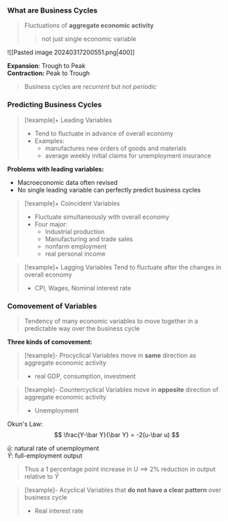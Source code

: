 ### What are Business Cycles

> Fluctuations of **aggregate economic activity**
> > not just single economic variable

![[Pasted image 20240317200551.png|400]]

**Expansion**: Trough to Peak  
**Contraction:** Peak to Trough  

> Business cycles are *recurrent* but not *periodic*

### Predicting Business Cycles

>[!example]+ Leading Variables
> - Tend to fluctuate in advance of overall economy
> - Examples:
> 	- manufactures new orders of goods and materials
> 	- average weekly initial claims for unemployment insurance

**Problems with leading variables:**
- Macroeconomic data often revised
- No single leading variable can perfectly predict business cycles

> [!example]+ Coincident Variables
>  - Fluctuate simultaneously with overall economy
>  - Four major:
> 	 - Industrial production
> 	 - Manufacturing and trade sales
> 	 - nonfarm employment
> 	 - real personal income

>[!example]+ Lagging Variables
> Tend to fluctuate after the changes in overall economy
>- CPI, Wages, Nominal interest rate

### Comovement of Variables

>Tendency of many economic variables to move together in a predictable way over the business cycle

**Three kinds of comovement:**

>[!example]- Procyclical
> Variables move in **same** direction as aggregate economic activity
>- real GDP, consumption, investment

>[!example]- Countercyclical
> Variables move in **opposite** direction of aggregate economic activity
> - Unemployment


Okun's Law:  
$$
\frac{Y-\bar Y}{\bar Y} = -2(u-\bar u)
$$

$\bar u:$ natural rate of unemployment  
$\bar Y:$ full-employment output  

>Thus a 1 percentage point increase in U $\implies$ 2% reduction in output relative to $\bar Y$  


>[!example]- Acyclical
> Variables that **do not have a clear pattern** over business cycle
> - Real interest rate
